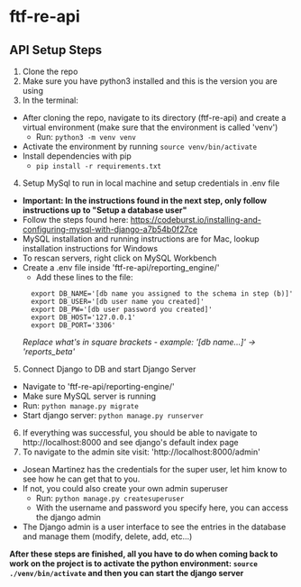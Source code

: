 # ftf-re-api
## API Setup Steps
1. Clone the repo
2. Make sure you have python3 installed and this is the version you are using
3. In the terminal:
  - After cloning the repo, navigate to its directory (ftf-re-api) and create a virtual environment (make sure that the environment is called 'venv')
    - Run: `python3 -m venv venv`
  - Activate the environment by running `source venv/bin/activate`
  - Install dependencies with pip
    - `pip install -r requirements.txt`
4. Setup MySql to run in local machine and setup credentials in .env file
  - **Important: In the instructions found in the next step, only follow instructions up to "Setup a database user"**
  - Follow the steps found here: https://codeburst.io/installing-and-configuring-mysql-with-django-a7b54b0f27ce
  - MySQL installation and running instructions are for Mac, lookup installation instructions for Windows
  - To rescan servers, right click on MySQL Workbench
  - Create a .env file inside 'ftf-re-api/reporting_engine/'
     - Add these lines to the file:
     ```
       export DB_NAME='[db name you assigned to the schema in step (b)]'
       export DB_USER='[db user name you created]'
       export DB_PW='[db user password you created]'
       export DB_HOST='127.0.0.1'
       export DB_PORT='3306'
      ```
     *Replace what's in square brackets - example: '[db name...]' -> 'reports_beta'*
5. Connect Django to DB and start Django Server
  - Navigate to 'ftf-re-api/reporting-engine/'
  - Make sure MySQL server is running
  - Run: `python manage.py migrate`
  - Start django server: `python manage.py runserver`
6. If everything was successful, you should be able to navigate to http://localhost:8000 and see django's default index page
7. To navigate to the admin site visit: 'http://localhost:8000/admin'
  - Josean Martinez has the credentials for the super user, let him know to see how he can get that to you.
  - If not, you could also create your own admin superuser
    - Run: `python manage.py createsuperuser`
    - With the username and password you specify here, you can access the django admin
  - The Django admin is a user interface to see the entries in the database and manage them (modify, delete, add, etc...)
  
**After these steps are finished, all you have to do when coming back to work on the project is to activate the python environment: `source ./venv/bin/activate` and then you can start the django server**

  
  
  
